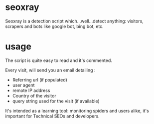seoxray
=======

Seoxray is a detection script which...well...detect anything:  visitors, scrapers and bots like google bot, bing bot, etc.


usage
=====

The script is quite easy to read and it's commented. 

Every visit, will send you an email detailing :

* Referring url (if populated)
* user agent
* remote IP address
* Country of the visitor
* query string used for the visit (if available)


It's intended as a learning tool: monitoring spiders and users alike, it's important for Technical SEOs and developers.

